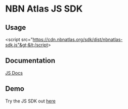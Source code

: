 # NBN Atlas JS SDK

## Usage
&lt;script src="https://cdn.nbnatlas.org/sdk/dist/nbnatlas-sdk.js"&gt;&lt;/script&gt;

## Documentation
[JS Docs](https://cdn.nbnatlas.org/sdk/docs/NBNAtlas.html)

## Demo
Try the JS SDK out [here](https://cdn.nbnatlas.org/sdk/demo/index.html)
